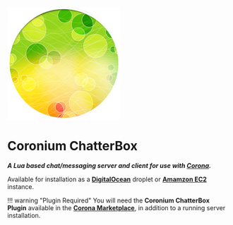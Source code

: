 ![logo](imgs/logo256.png)

# Coronium ChatterBox

___A Lua based chat/messaging server and client for use with [Corona](https://coronalabs.com).___

Available for installation as a __[DigitalOcean](install/digitalocean)__ droplet or __[Amamzon EC2](install/ec2)__ instance.

!!! warning "Plugin Required"
    You will need the __Coronium ChatterBox Plugin__ available in the __[Corona Marketplace](https://marketplace.coronalabs.com/plugin/coronium-chatterbox)__, in addition to a running server installation.
    